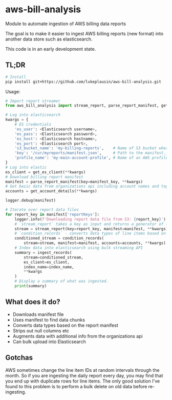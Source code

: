 # aws-bill-analysis

Module to automate ingestion of AWS billing data reports

The goal is to make it easier to ingest AWS billing reports (new format) into another data store such as elasticsearch.

This code is in an early development state.

## TL;DR

```bash
# Install
pip install git+https://github.com/lukeplausin/aws-bill-analysis.git
```

Usage:

```python
# Import report streamer
from aws_bill_analysis import stream_report, parse_report_manifest, get_account_details, get_es_client, ingest_records, logger

# Log into elasticsearch
kwargs = {
    # ES credentials
    'es_user': <Elasticsearch username>,
    'es_pass': <Elasticsearch password>,
    'es_host': <Elasticsearch hostname>,
    'es_port': <Elasticsearch port>,
    's3_bucket_name': 'my-billing-reports',    # Name of S3 bucket where billing reports live
    'key': '/cur/myreports/manifest.json',     # Path to the manifest.json file of the report
    'profile_name': 'my-main-account-profile', # Name of an AWS profile (credentials chain) to use for S3 and Organizations access
}
# Log into elastic
es_client = get_es_client(**kwargs)
# Download billing report manifest
manifest = parse_report_manifest(key=manifest_key, **kwargs)
# Get basic data from organizations api including account names and tags
accounts = get_account_details(**kwargs)

logger.debug(manifest)

# Iterate over report data files
for report_key in manifest['reportKeys']:
    logger.info(f'Downloading report data file from S3: {report_key}')
    # `stream_report` takes a key as input and returns a generator of line items in dictionary format
    stream = stream_report(key=report_key, manifest=manifest, **kwargs)
    # `condition_records` - converts data types of line items based on the spec in the manifest (ie turns date into date, number into number etc...) and augments with metadata from organizations api such as account name
    conditioned_stream = condition_records(
        stream=stream, manifest=manifest, accounts=accounts, **kwargs)
    # Index data into elasticsearch using bulk streaming API
    summary = ingest_records(
        stream=conditioned_stream,
        es_client=es_client,
        index_name=index_name,
        **kwargs
    )
    # Display a summary of what was ingested.
    print(summary)
```

## What does it do?

* Downloads manifest file
* Uses manifest to find data chunks
* Converts data types based on the report manifest
* Strips out null columns etc
* Augments data with additional info from the organizations api
* Can bulk upload into Elasticsearch

## Gotchas

AWS sometimes change the line item IDs at random intervals through the month. So if you are ingesting the daily report every day, you may find that you end up with duplicate rows for line items. The only good solution I've found to this problem is to perform a bulk delete on old data before re-ingesting.
